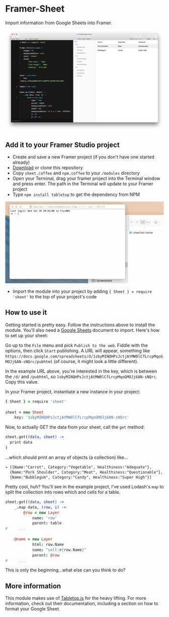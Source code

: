 # Framer-Sheet

Import information from Google Sheets into Framer.

![Sheets](img/screenshot.png)

## Add it to your Framer Studio project

 * Create and save a new Framer project (if you don't have one started already)
 * [Download](https://github.com/andrewliebchen/framer-sheet/archive/master.zip) or clone this repository
 * Copy `sheet.coffee` and `npm.coffee` to your `/modules` directory
 * Open your Terminal, drag your framer project into the Terminal window and press enter. The path in the Terminal will update to your Framer project
 * Type `npm install tabletop` to get the dependency from NPM

![Install](img/install.gif)

 * Import the module into your project by adding `{ Sheet } = require 'sheet'` to the top of your project's code

## How to use it

Getting started is pretty easy. Follow the instructions above to install the module. You'll also need a [Google Sheets](http://drive.google.com/) document to import. Here's how to set up your sheet:

Go up to the `File` menu and pick `Publish to the web`. Fiddle with the options, then click `Start` publishing. A URL will appear, something like `https://docs.google.com/spreadsheets/d/1sbyMINQHPsJctjAtMW0lCfLrcpMqoGMOJj6AN-sNQrc/pubhtml` (of course, it might look a little different).

In the example URL above, you're interested in the key, which is between the `/d/` and `/pubhtml`, so `1sbyMINQHPsJctjAtMW0lCfLrcpMqoGMOJj6AN-sNQrc`. Copy this value.

In your Framer project, instantiate a new instance in your project:

```coffeescript
{ Sheet } = require 'sheet'

sheet = new Sheet
	key: '1sbyMINQHPsJctjAtMW0lCfLrcpMqoGMOJj6AN-sNQrc'
```

Now, to actually GET the data from your sheet, call the `get` method:

```coffeescript
sheet.get((data, sheet) ->
  print data
)
```

...which should print an array of objects (a collection) like...

```
» [{Name:"Carrot", Category:"Vegetable", Healthiness:"Adequate"},
  {Name:"Pork Shoulder", Category:"Meat", Healthiness:"Questionable"},
  {Name:"Bubblegum", Category:"Candy", Healthiness:"Super High"}]
```

Pretty cool, huh? You'll see in the example project, I've used Lodash's `map` to split the collection into rows which and cells for a table.

```coffeescript
sheet.get((data, sheet) ->
	_.map data, (row, i) ->
		@row = new Layer
			name: 'row'
			parent: table
#     ...

    @name = new Layer
			html: row.Name
			name: "cell:#{row.Name}"
			parent: @row
#     ...
```

This is only the beginning...what else can you think to do?

## More information

This module makes use of [Tabletop.js](https://github.com/jsoma/tabletop) for the heavy lifting. For more information, check out their documentation, including a section on how to format your Google Sheet.
